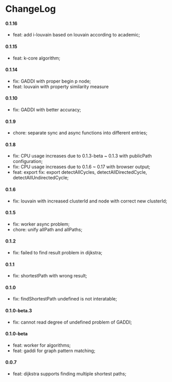 # ChangeLog

#### 0.1.16

- feat: add i-louvain based on louvain according to academic;

#### 0.1.15

- feat: k-core algorithm;

#### 0.1.14

- fix: GADDI with proper begin p node;
- feat: louvain with property similarity measure

#### 0.1.10

- fix: GADDI with better accuracy;

#### 0.1.9

- chore: separate sync and async functions into different entries;

#### 0.1.8

- fix: CPU usage increases due to 0.1.3-beta ~ 0.1.3 with publicPath configuration;
- fix: CPU usage increases due to 0.1.6 ~ 0.17 with browser output;
- feat: export fix: export detectAllCycles, detectAllDirectedCycle, detectAllUndirectedCycle;

#### 0.1.6

- fix: louvain with increased clusterId and node with correct new clusterId;

#### 0.1.5

- fix: worker async problem;
- chore: unify allPath and allPaths;

#### 0.1.2

- fix: failed to find result problem in dijkstra;

#### 0.1.1

- fix: shortestPath with wrong result;

#### 0.1.0

- fix: findShortestPath undefined is not interatable;

#### 0.1.0-beta.3

- fix: cannot read degree of undefined problem of GADDI;

#### 0.1.0-beta

- feat: worker for algorithms;
- feat: gaddi for graph pattern matching;

#### 0.0.7

- feat: dijkstra supports finding multiple shortest paths;

